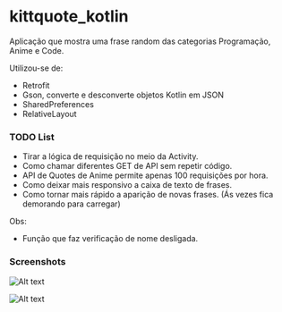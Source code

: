
# kittquote_kotlin

Aplicação que mostra uma frase random das categorias Programação, Anime e Code.

Utilizou-se de:
- Retrofit
- Gson, converte e desconverte objetos Kotlin em JSON
- SharedPreferences
- RelativeLayout

<h3>TODO List</h3>

- Tirar a lógica de requisição no meio da Activity.
- Como chamar diferentes GET de API sem repetir código.
- API de Quotes de Anime permite apenas 100 requisições por hora. 
- Como deixar mais responsivo a caixa de texto de frases.
- Como tornar mais rápido a aparição de novas frases. (Ás vezes fica demorando para carregar)

Obs:

- Função que faz verificação de nome desligada.

<h3>Screenshots</h3>
  
  ![Alt text](https://github.com/yawlle/kittyquote-kotlin/blob/main/screenshot/Screenshot_1658860963.png?raw=true "Screenshot 1")
  
  ![Alt text](https://user-images.githubusercontent.com/75861637/175790700-c8da81f9-a076-4b23-bdb5-98147c88039d.png "Screenshot 2")
  
 
